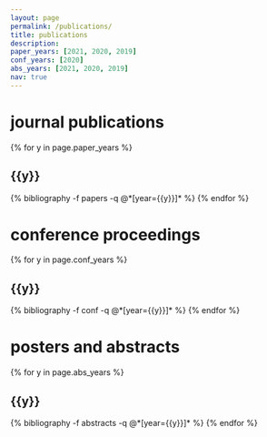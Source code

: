 ```yaml
---
layout: page
permalink: /publications/
title: publications
description: 
paper_years: [2021, 2020, 2019]
conf_years: [2020]
abs_years: [2021, 2020, 2019]
nav: true
---
```


<div class="publications">

<h1>journal publications</h1>
{% for y in page.paper_years %}
  <h2 class="year">{{y}}</h2>
  {% bibliography -f papers -q @*[year={{y}}]* %}
{% endfor %}

<h1>conference proceedings</h1>
{% for y in page.conf_years %}
  <h2 class="year">{{y}}</h2>
  {% bibliography -f conf -q @*[year={{y}}]* %}
{% endfor %}

<h1>posters and abstracts</h1>
{% for y in page.abs_years %}
  <h2 class="year">{{y}}</h2>
  {% bibliography -f abstracts -q @*[year={{y}}]* %}
{% endfor %}

</div>
